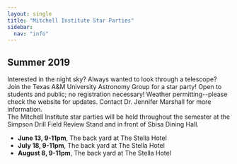 ```yaml
---
layout: single
title: "Mitchell Institute Star Parties"
sidebar:
  nav: "info"
---
```

## Summer 2019
Interested in the night sky? Always wanted to look through a telescope? Join the Texas A&M University Astronomy Group for a star party! Open to students and public; no registration necessary! Weather permitting--please check the website for updates. Contact Dr. Jennifer Marshall for more information.  
The Mitchell Institute star parties will be held throughout the semester at the Simpson Drill Field Review Stand and in front of Sbisa Dining Hall.

- **June 13, 9-11pm**, The back yard at The Stella Hotel  
- **July 18, 9-11pm**, The back yard at The Stella Hotel  
- **August 8, 9-11pm**, The back yard at The Stella Hotel  
